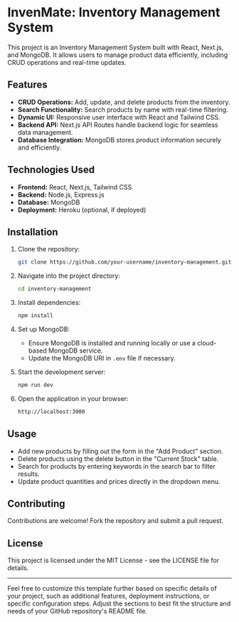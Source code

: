 # InvenMate: Inventory Management System

This project is an Inventory Management System built with React, Next.js, and MongoDB. It allows users to manage product data efficiently, including CRUD operations and real-time updates.

## Features

- **CRUD Operations:** Add, update, and delete products from the inventory.
- **Search Functionality:** Search products by name with real-time filtering.
- **Dynamic UI:** Responsive user interface with React and Tailwind CSS.
- **Backend API:** Next.js API Routes handle backend logic for seamless data management.
- **Database Integration:** MongoDB stores product information securely and efficiently.

## Technologies Used

- **Frontend:** React, Next.js, Tailwind CSS
- **Backend:** Node.js, Express.js
- **Database:** MongoDB
- **Deployment:** Heroku (optional, if deployed)

## Installation

1. Clone the repository:

   ```bash
   git clone https://github.com/your-username/inventory-management.git
   ```

2. Navigate into the project directory:

   ```bash
   cd inventory-management
   ```

3. Install dependencies:

   ```bash
   npm install
   ```

4. Set up MongoDB:
   - Ensure MongoDB is installed and running locally or use a cloud-based MongoDB service.
   - Update the MongoDB URI in `.env` file if necessary.

5. Start the development server:

   ```bash
   npm run dev
   ```

6. Open the application in your browser:

   ```bash
   http://localhost:3000
   ```

## Usage

- Add new products by filling out the form in the "Add Product" section.
- Delete products using the delete button in the "Current Stock" table.
- Search for products by entering keywords in the search bar to filter results.
- Update product quantities and prices directly in the dropdown menu.

## Contributing

Contributions are welcome! Fork the repository and submit a pull request.

## License

This project is licensed under the MIT License - see the LICENSE file for details.

---

Feel free to customize this template further based on specific details of your project, such as additional features, deployment instructions, or specific configuration steps. Adjust the sections to best fit the structure and needs of your GitHub repository's README file.
